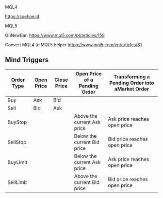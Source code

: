 MQL4

https://soehoe.id

MQL5

OnNewBar:
https://www.mql5.com/pt/articles/159

Convert MQL4 to MQL5 helper
https://www.mql5.com/en/articles/81

## Mind Triggers

| Order Type | Open Price | Close Price | Open Price of a Pending Order | Transforming a Pending Order into aMarket Order |
| -----------|------------|-------------|-------------------------------|-------------------------------------------------|
| Buy        | Ask        | Bid         |                               |                                                 |
| Sell       | Bid        | Ask         |                               |                                                 |
| BuyStop    |            |             | Above the current Ask price   | Ask price reaches open price                    |
| SellStop   |            |             | Below the current Bid price   | Bid price reaches open price                    |
| BuyLimit   |            |             | Below the current Ask price   | Ask price reaches open price                    |
| SellLimit  |            |             | Above the current Bid price   | Bid price reaches open price                    |
